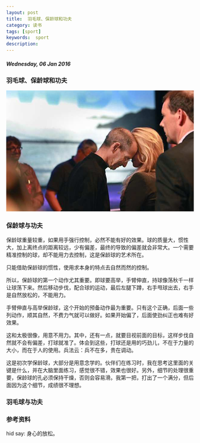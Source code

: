 ```yaml
---
layout: post
title:  羽毛球、保龄球和功夫
category: 读书
tags: [sport]
keywords:  sport
description:
---
```


##### Wednesday, 06 Jan 2016

### 羽毛球、保龄球和功夫

![Jobs](/../../assets/img/book/2016/jobs_1.jpg)

### 保龄球与功夫
保龄球重量较重，如果用手强行控制，必然不能有好的效果。球的质量大，惯性大，加上离终点的距离较远，少有偏差，最终的导致的偏差就会非常大。一个需要精准控制的球，却不能用力去控制，这是保龄球的艺术所在。

只能借助保龄球的惯性，使用求本身的特点去自然而然的控制。

所以，保龄球的第一个动作尤其重要。即球要高举，手臂伸直，持球像荡秋千一样让球荡下来。然后移动步伐，配合球的运动，最后左腿下蹲，右手甩球出去，右手是自然放松的，不能用力。

手臂伸直与高举保龄球，这个开始的预备动作最为重要。只有这个正确，后面一些列动作，顺其自然，不费力气就可以做好。如果开始偏了，后面使劲纠正也难有好效果。

这和太极很像，用意不用力。其中，还有一点，就要目视前面的目标，这样步伐自然就不会有偏差，打球就准了。体会到这些，打球还是用的巧劲儿，不在于力量的大小，而在于人的使用。兵法云：兵不在多，贵在调动。

这是初次学保龄球，大部分是用意念学的。伙伴们在练习时，我在思考这里面的关键是什么，并在大脑里面练习，感觉很不错，效果也很好。另外，细节的处理很重要，保龄球的孔必须保持干燥，否则会容易滑。我第一把，打出了一个满分，但后面因为这个细节，成绩很不理想。


### 羽毛球与功夫

### 参考资料

hid say: 身心的放松。
